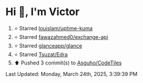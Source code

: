 <h1>Hi 👋, I'm Victor </h1>

<!--RECENT_ACTIVITY:start-->
1. ⭐ Starred [louislam/uptime-kuma](https://github.com/louislam/uptime-kuma)<br>
2. ⭐ Starred [fawazahmed0/exchange-api](https://github.com/fawazahmed0/exchange-api)<br>
3. ⭐ Starred [glanceapp/glance](https://github.com/glanceapp/glance)<br>
4. ⭐ Starred [Tsuzat/Edra](https://github.com/Tsuzat/Edra)<br>
5. ⬆️ Pushed 3 commit(s) to [Asguho/CodeTiles](https://github.com/Asguho/CodeTiles)<br>
<!--RECENT_ACTIVITY:end-->

<!--RECENT_ACTIVITY:last_update-->
Last Updated: Monday, March 24th, 2025, 3:39:39 PM
<!--RECENT_ACTIVITY:last_update_end-->
